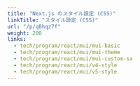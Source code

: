 ```yaml
---
title: "Next.js のスタイル設定 (CSS)"
linkTitle: "スタイル設定 (CSS)"
url: "/p/q8hqz7f"
weight: 200
links:
  - tech/program/react/mui/mui-basic
  - tech/program/react/mui/mui-theme
  - tech/program/react/mui/mui-custom-sx
  - tech/program/react/mui/v4-style
  - tech/program/react/mui/v5-style
---
```



